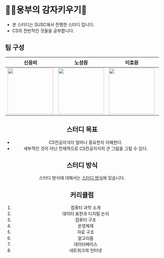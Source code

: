 # 🧑‍🌾웅부의 감자키우기🥔

- 본 스터디는 SUSC에서 진행한 스터디 입니다.
- CS의 전반적인 것들을 공부합니다.

## 팀 구성

<div align="center">

|                                                        **신웅비**                                                         |                                                           **노성원**                                                           |                                                         **이효원**                                                          |                                                          **박승준**                                                          |                                                            **김재헌**                                                            |
| :-----------------------------------------------------------------------------------------------------------------------: | :----------------------------------------------------------------------------------------------------------------------------: | :-------------------------------------------------------------------------------------------------------------------------: | :--------------------------------------------------------------------------------------------------------------------------: | :------------------------------------------------------------------------------------------------------------------------------: |
| [<img src="https://avatars.githubusercontent.com/u/16620948?v=4" height=150 width=150> <br/> ](https://github.com/kungbi) | [<img src="https://avatars.githubusercontent.com/u/129041262?v=4" height=150 width=150> <br/> ](https://github.com/sungwonnoh) | [<img src="https://avatars.githubusercontent.com/u/129304827?v=4" height=150 width=150> <br/> ](https://github.com/ehyowon) | [<img src="https://avatars.githubusercontent.com/u/155280174?v=4" height=150 width=150> <br/> ](https://github.com/rlawogjs) | [<img src="https://avatars.githubusercontent.com/u/126866836?v=4" height=150 width=150> <br/> ](https://github.com/lIIlllIIIIlI) |

## 스터디 목표

- CS전공지식이 얼마나 중요한지 이해한다.
- 세부적인 것이 아닌 전체적으로 CS전공지식의 큰 그림을 그릴 수 있다.

## 스터디 방식

스터디 방식에 대해서는 [스터디 방식](HOWTOSTUDY.md)에 있습니다.

## 커리큘럼

1. 컴퓨터 과학 소개
2. 데이터 표현과 디지털 논리
3. 컴퓨터 구조
4. 운영체제
5. 자료 구조
6. 알고리즘
7. 데이터베이스
8. 네트워크와 인터넷

